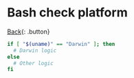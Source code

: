 # Bash check platform

[Back](../../index.md#bash){: .button}

```bash
if [ "$(uname)" == "Darwin" ]; then
  # Darwin logic
else
  # Other logic
fi
```
